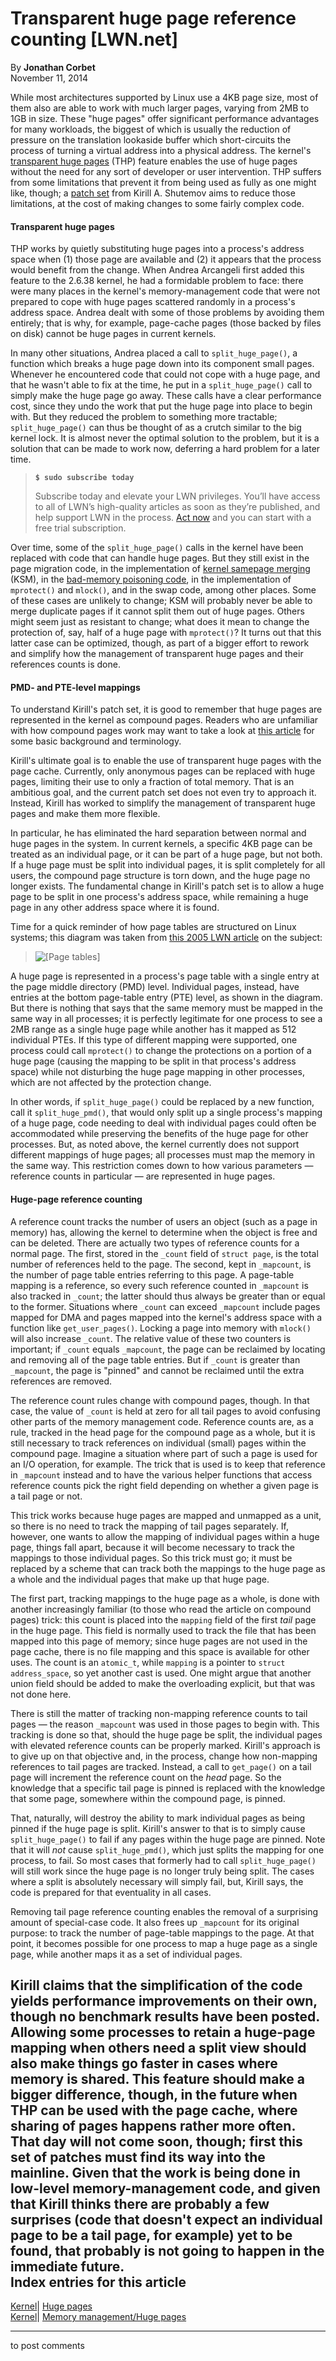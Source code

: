 # Transparent huge page reference counting [LWN.net]

By **Jonathan Corbet**  
November 11, 2014 

While most architectures supported by Linux use a 4KB page size, most of them also are able to work with much larger pages, varying from 2MB to 1GB in size. These "huge pages" offer significant performance advantages for many workloads, the biggest of which is usually the reduction of pressure on the translation lookaside buffer which short-circuits the process of turning a virtual address into a physical address. The kernel's [transparent huge pages](/Articles/423584/) (THP) feature enables the use of huge pages without the need for any sort of developer or user intervention. THP suffers from some limitations that prevent it from being used as fully as one might like, though; a [patch set](/Articles/619191/) from Kirill A. Shutemov aims to reduce those limitations, at the cost of making changes to some fairly complex code. 

#### Transparent huge pages

THP works by quietly substituting huge pages into a process's address space when (1) those page are available and (2) it appears that the process would benefit from the change. When Andrea Arcangeli first added this feature to the 2.6.38 kernel, he had a formidable problem to face: there were many places in the kernel's memory-management code that were not prepared to cope with huge pages scattered randomly in a process's address space. Andrea dealt with some of those problems by avoiding them entirely; that is why, for example, page-cache pages (those backed by files on disk) cannot be huge pages in current kernels. 

In many other situations, Andrea placed a call to `split_huge_page()`, a function which breaks a huge page down into its component small pages. Whenever he encountered code that could not cope with a huge page, and that he wasn't able to fix at the time, he put in a `split_huge_page()` call to simply make the huge page go away. These calls have a clear performance cost, since they undo the work that put the huge page into place to begin with. But they reduced the problem to something more tractable; `split_huge_page()` can thus be thought of as a crutch similar to the big kernel lock. It is almost never the optimal solution to the problem, but it is a solution that can be made to work now, deferring a hard problem for a later time. 

> **`$ sudo subscribe today`**
> 
> Subscribe today and elevate your LWN privileges. You’ll have access to all of LWN’s high-quality articles as soon as they’re published, and help support LWN in the process. [Act now](https://lwn.net/Promo/nst-sudo/claim) and you can start with a free trial subscription. 

Over time, some of the `split_huge_page()` calls in the kernel have been replaced with code that can handle huge pages. But they still exist in the page migration code, in the implementation of [kernel samepage merging](/Articles/330589/) (KSM), in the [bad-memory poisoning code](/Articles/348886/), in the implementation of `mprotect()` and `mlock()`, and in the swap code, among other places. Some of these cases are unlikely to change; KSM will probably never be able to merge duplicate pages if it cannot split them out of huge pages. Others might seem just as resistant to change; what does it mean to change the protection of, say, half of a huge page with `mprotect()`? It turns out that this latter case can be optimized, though, as part of a bigger effort to rework and simplify how the management of transparent huge pages and their references counts is done. 

#### PMD- and PTE-level mappings

To understand Kirill's patch set, it is good to remember that huge pages are represented in the kernel as compound pages. Readers who are unfamiliar with how compound pages work may want to take a look at [this article](/Articles/619514/) for some basic background and terminology. 

Kirill's ultimate goal is to enable the use of transparent huge pages with the page cache. Currently, only anonymous pages can be replaced with huge pages, limiting their use to only a fraction of total memory. That is an ambitious goal, and the current patch set does not even try to approach it. Instead, Kirill has worked to simplify the management of transparent huge pages and make them more flexible. 

In particular, he has eliminated the hard separation between normal and huge pages in the system. In current kernels, a specific 4KB page can be treated as an individual page, or it can be part of a huge page, but not both. If a huge page must be split into individual pages, it is split completely for all users, the compound page structure is torn down, and the huge page no longer exists. The fundamental change in Kirill's patch set is to allow a huge page to be split in one process's address space, while remaining a huge page in any other address space where it is found. 

Time for a quick reminder of how page tables are structured on Linux systems; this diagram was taken from [this 2005 LWN article](/Articles/117749/) on the subject: 

> ![\[Page tables\]](https://static.lwn.net/images/ns/kernel/four-level-pt.png)

A huge page is represented in a process's page table with a single entry at the page middle directory (PMD) level. Individual pages, instead, have entries at the bottom page-table entry (PTE) level, as shown in the diagram. But there is nothing that says that the same memory must be mapped in the same way in all processes; it is perfectly legitimate for one process to see a 2MB range as a single huge page while another has it mapped as 512 individual PTEs. If this type of different mapping were supported, one process could call `mprotect()` to change the protections on a portion of a huge page (causing the mapping to be split in that process's address space) while not disturbing the huge page mapping in other processes, which are not affected by the protection change. 

In other words, if `split_huge_page()` could be replaced by a new function, call it `split_huge_pmd()`, that would only split up a single process's mapping of a huge page, code needing to deal with individual pages could often be accommodated while preserving the benefits of the huge page for other processes. But, as noted above, the kernel currently does not support different mappings of huge pages; all processes must map the memory in the same way. This restriction comes down to how various parameters — reference counts in particular — are represented in huge pages. 

#### Huge-page reference counting

A reference count tracks the number of users an object (such as a page in memory) has, allowing the kernel to determine when the object is free and can be deleted. There are actually two types of reference counts for a normal page. The first, stored in the `_count` field of `struct page`, is the total number of references held to the page. The second, kept in `_mapcount`, is the number of page table entries referring to this page. A page-table mapping is a reference, so every such reference counted in `_mapcount` is also tracked in `_count`; the latter should thus always be greater than or equal to the former. Situations where `_count` can exceed `_mapcount` include pages mapped for DMA and pages mapped into the kernel's address space with a function like `get_user_pages()`. Locking a page into memory with `mlock()` will also increase `_count`. The relative value of these two counters is important; if `_count` equals `_mapcount`, the page can be reclaimed by locating and removing all of the page table entries. But if `_count` is greater than `_mapcount`, the page is "pinned" and cannot be reclaimed until the extra references are removed. 

The reference count rules change with compound pages, though. In that case, the value of `_count` is held at zero for all tail pages to avoid confusing other parts of the memory management code. Reference counts are, as a rule, tracked in the head page for the compound page as a whole, but it is still necessary to track references on individual (small) pages within the compound page. Imagine a situation where part of such a page is used for an I/O operation, for example. The trick that is used is to keep that reference in `_mapcount` instead and to have the various helper functions that access reference counts pick the right field depending on whether a given page is a tail page or not. 

This trick works because huge pages are mapped and unmapped as a unit, so there is no need to track the mapping of tail pages separately. If, however, one wants to allow the mapping of individual pages within a huge page, things fall apart, because it will become necessary to track the mappings to those individual pages. So this trick must go; it must be replaced by a scheme that can track both the mappings to the huge page as a whole and the individual pages that make up that huge page. 

The first part, tracking mappings to the huge page as a whole, is done with another increasingly familiar (to those who read the article on compound pages) trick: this count is placed into the `mapping` field of the first _tail_ page in the huge page. This field is normally used to track the file that has been mapped into this page of memory; since huge pages are not used in the page cache, there is no file mapping and this space is available for other uses. The count is an `atomic_t`, while `mapping` is a pointer to `struct address_space`, so yet another cast is used. One might argue that another union field should be added to make the overloading explicit, but that was not done here. 

There is still the matter of tracking non-mapping reference counts to tail pages — the reason `_mapcount` was used in those pages to begin with. This tracking is done so that, should the huge page be split, the individual pages with elevated reference counts can be properly marked. Kirill's approach is to give up on that objective and, in the process, change how non-mapping references to tail pages are tracked. Instead, a call to `get_page()` on a tail page will increment the reference count on the _head_ page. So the knowledge that a specific tail page is pinned is replaced with the knowledge that some page, somewhere within the compound page, is pinned. 

That, naturally, will destroy the ability to mark individual pages as being pinned if the huge page is split. Kirill's answer to that is to simply cause `split_huge_page()` to fail if any pages within the huge page are pinned. Note that it will _not_ cause `split_huge_pmd()`, which just splits the mapping for one process, to fail. So most cases that formerly had to call `split_huge_page()` will still work since the huge page is no longer truly being split. The cases where a split is absolutely necessary will simply fail, but, Kirill says, the code is prepared for that eventuality in all cases. 

Removing tail page reference counting enables the removal of a surprising amount of special-case code. It also frees up `_mapcount` for its original purpose: to track the number of page-table mappings to the page. At that point, it becomes possible for one process to map a huge page as a single page, while another maps it as a set of individual pages. 

Kirill claims that the simplification of the code yields performance improvements on their own, though no benchmark results have been posted. Allowing some processes to retain a huge-page mapping when others need a split view should also make things go faster in cases where memory is shared. This feature should make a bigger difference, though, in the future when THP can be used with the page cache, where sharing of pages happens rather more often. That day will not come soon, though; first this set of patches must find its way into the mainline. Given that the work is being done in low-level memory-management code, and given that Kirill thinks there are probably a few surprises (code that doesn't expect an individual page to be a tail page, for example) yet to be found, that probably is not going to happen in the immediate future.  
Index entries for this article  
---  
[Kernel](/Kernel/Index)| [Huge pages](/Kernel/Index#Huge_pages)  
[Kernel](/Kernel/Index)| [Memory management/Huge pages](/Kernel/Index#Memory_management-Huge_pages)  
  


* * *

to post comments 
